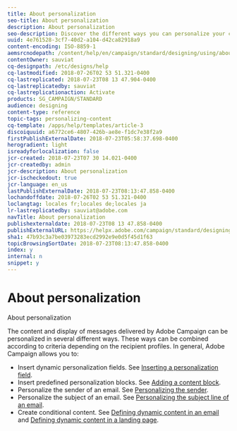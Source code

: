 ```yaml
---
title: About personalization
seo-title: About personalization
description: About personalization
seo-description: Discover the different ways you can personalize your contents in Adobe Campaign.
uuid: 4e761528-3cf7-40d2-a104-d42ca82918a9
content-encoding: ISO-8859-1
aemsrcnodepath: /content/help/en/campaign/standard/designing/using/about-personalization
contentOwner: sauviat
cq-designpath: /etc/designs/help
cq-lastmodified: 2018-07-26T02 53 51.321-0400
cq-lastreplicated: 2018-07-23T08 13 47.904-0400
cq-lastreplicatedby: sauviat
cq-lastreplicationaction: Activate
products: SG_CAMPAIGN/STANDARD
audience: designing
content-type: reference
topic-tags: personalizing-content
cq-template: /apps/help/templates/article-3
discoiquuid: a6772ce6-4807-426b-ae8e-f1dc7e38f2a9
firstPublishExternalDate: 2018-07-23T05:58:37.698-0400
herogradient: light
isreadyforlocalization: false
jcr-created: 2018-07-23T07 30 14.021-0400
jcr-createdby: admin
jcr-description: About personalization
jcr-ischeckedout: true
jcr-language: en_us
lastPublishExternalDate: 2018-07-23T08:13:47.858-0400
lochandoffdate: 2018-07-26T02 53 51.321-0400
loclangtag: locales fr;locales de;locales ja
lr-lastreplicatedby: sauviat@adobe.com
navTitle: About personalization
publishexternaldate: 2018-07-23T08 13 47.858-0400
publishExternalURL: https://helpx.adobe.com/campaign/standard/designing/using/about-personalization.html
sha1: 47b93c3a7be03973283ecd2992e9e0d5f45d1f63
topicBrowsingSortDate: 2018-07-23T08:13:47.858-0400
index: y
internal: n
snippet: y
---
```


# About personalization

About personalization

The content and display of messages delivered by Adobe Campaign can be personalized in several different ways. These ways can be combined according to criteria depending on the recipient profiles. In general, Adobe Campaign allows you to:

* Insert dynamic personalization fields. See [Inserting a personalization field](../../designing/using/inserting-a-personalization-field.md).
* Insert predefined personalization blocks. See [Adding a content block](../../designing/using/adding-a-content-block.md).
* Personalize the sender of an email. See [Personalizing the sender](../../designing/using/personalizing-the-sender.md).
* Personalize the subject of an email. See [Personalizing the subject line of an email](../../designing/using/personalizing-the-subject-line-of-an-email.md).
* Create conditional content. See [Defining dynamic content in an email](../../designing/using/defining-dynamic-content-in-an-email.md) and [Defining dynamic content in a landing page](../../designing/using/defining-dynamic-content-in-a-landing-page.md).


